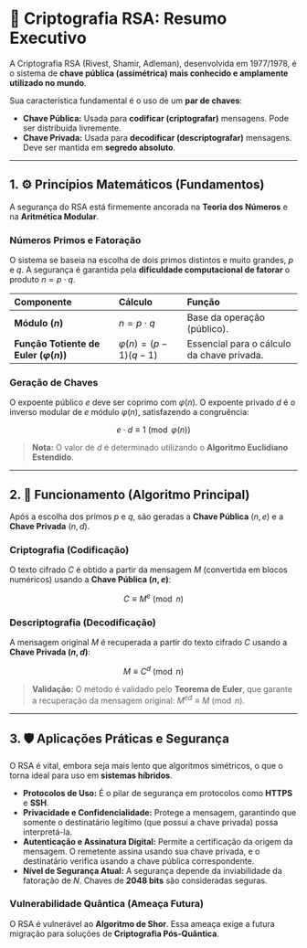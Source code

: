 # 🔐 Criptografia RSA: Resumo Executivo

A Criptografia RSA (Rivest, Shamir, Adleman), desenvolvida em 1977/1978, é o sistema de **chave pública (assimétrica) mais conhecido e amplamente utilizado no mundo**.

Sua característica fundamental é o uso de um **par de chaves**:

* **Chave Pública:** Usada para **codificar (criptografar)** mensagens. Pode ser distribuída livremente.
* **Chave Privada:** Usada para **decodificar (descriptografar)** mensagens. Deve ser mantida em **segredo absoluto**.

---

## 1. ⚙️ Princípios Matemáticos (Fundamentos)

A segurança do RSA está firmemente ancorada na **Teoria dos Números** e na **Aritmética Modular**.

### Números Primos e Fatoração

O sistema se baseia na escolha de dois primos distintos e muito grandes, $p$ e $q$. A segurança é garantida pela **dificuldade computacional de fatorar** o produto $n = p \cdot q$.

| Componente | Cálculo | Função |
| :--- | :--- | :--- |
| **Módulo ($n$)** | $n = p \cdot q$ | Base da operação (público). |
| **Função Totiente de Euler ($\varphi(n)$)** | $\varphi(n) = (p-1)(q-1)$ | Essencial para o cálculo da chave privada. |

### Geração de Chaves

O expoente público $e$ deve ser coprimo com $\varphi(n)$. O expoente privado $d$ é o inverso modular de $e$ módulo $\varphi(n)$, satisfazendo a congruência:

$$e \cdot d \equiv 1 \pmod{\varphi(n)}$$

> **Nota:** O valor de $d$ é determinado utilizando o **Algoritmo Euclidiano Estendido**.

---

## 2. 🔢 Funcionamento (Algoritmo Principal)

Após a escolha dos primos $p$ e $q$, são geradas a **Chave Pública** $(n, e)$ e a **Chave Privada** $(n, d)$.

### Criptografia (Codificação)

O texto cifrado $C$ é obtido a partir da mensagem $M$ (convertida em blocos numéricos) usando a **Chave Pública $(n, e)$**:

$$C \equiv M^e \pmod n$$

### Descriptografia (Decodificação)

A mensagem original $M$ é recuperada a partir do texto cifrado $C$ usando a **Chave Privada $(n, d)$**:

$$M \equiv C^d \pmod n$$

> **Validação:** O método é validado pelo **Teorema de Euler**, que garante a recuperação da mensagem original: $M^{ed} \equiv M \pmod n$.

---

## 3. 🛡️ Aplicações Práticas e Segurança

O RSA é vital, embora seja mais lento que algoritmos simétricos, o que o torna ideal para uso em **sistemas híbridos**.

* **Protocolos de Uso:** É o pilar de segurança em protocolos como **HTTPS** e **SSH**.
* **Privacidade e Confidencialidade:** Protege a mensagem, garantindo que somente o destinatário legítimo (que possui a chave privada) possa interpretá-la.
* **Autenticação e Assinatura Digital:** Permite a certificação da origem da mensagem. O remetente assina usando sua chave privada, e o destinatário verifica usando a chave pública correspondente.
* **Nível de Segurança Atual:** A segurança depende da inviabilidade da fatoração de $N$. Chaves de **2048 bits** são consideradas seguras.

### Vulnerabilidade Quântica (Ameaça Futura)

O RSA é vulnerável ao **Algoritmo de Shor**. Essa ameaça exige a futura migração para soluções de **Criptografia Pós-Quântica**.
